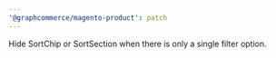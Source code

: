 ```yaml
---
'@graphcommerce/magento-product': patch
---
```


Hide SortChip or SortSection when there is only a single filter option.
